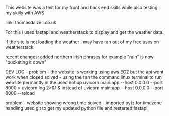 This website was a test for my front and back end skills while also testing my skills with AWS

link: thomasdalzell.co.uk

For this i used fastapi and weatherstack to display and get the weather data.

if the site is not loading the weather I may have ran out of my free uses on weatherstack

recent changes:
added northern irish phrases for example "rain" is now "bucketing it down"



DEV LOG -
problem - the website is working using aws EC2 but the api wont work when closed
solved - using the ran the command linux terminal to run website permantly in the 
used nohup uvicorn main:app --host 0.0.0.0 --port 8000 > uvicorn.log 2>&1 &
instead of uvicorn main:app --host 0.0.0.0 --port 8000 --reload

problem - website showing wrong time
solved - imported pytz for timezone handling used git to get my updated python file and restarted fastapi
